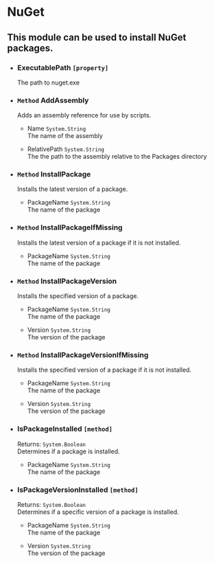 # NuGet
## This module can be used to install NuGet packages.

- ### ExecutablePath `[property]`
    The path to nuget.exe
- ### `Method` AddAssembly
    Adds an assembly reference for use by scripts.  
    - Name `System.String`  
        The name of the assembly

    - RelativePath `System.String`  
        The the path to the assembly relative to the Packages directory

- ### `Method` InstallPackage
    Installs the latest version of a package.  
    - PackageName `System.String`  
        The name of the package

- ### `Method` InstallPackageIfMissing
    Installs the latest version of a package if it is not installed.  
    - PackageName `System.String`  
        The name of the package

- ### `Method` InstallPackageVersion
    Installs the specified version of a package.  
    - PackageName `System.String`  
        The name of the package

    - Version `System.String`  
        The version of the package

- ### `Method` InstallPackageVersionIfMissing
    Installs the specified version of a package if it is not installed.  
    - PackageName `System.String`  
        The name of the package

    - Version `System.String`  
        The version of the package

- ### IsPackageInstalled `[method]`
    Returns: `System.Boolean`  
    Determines if a package is installed.  
    - PackageName `System.String`  
        The name of the package

- ### IsPackageVersionInstalled `[method]`
    Returns: `System.Boolean`  
    Determines if a specific version of a package is installed.  
    - PackageName `System.String`  
        The name of the package

    - Version `System.String`  
        The version of the package


